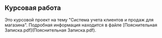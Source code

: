 ﻿## Курсовая работа

Это курсовой проект на тему "Система учета клиентов и продаж для магазина". Подробная информация находится в файле [Пояснительная Записка.pdf](Пояснительная Записка.pdf).